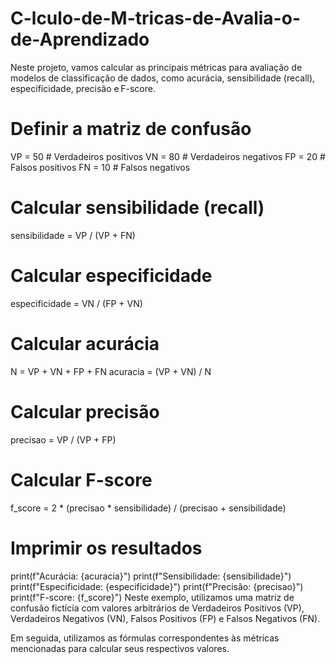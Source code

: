 # C-lculo-de-M-tricas-de-Avalia-o-de-Aprendizado
Neste projeto, vamos calcular as principais métricas para avaliação de modelos de classificação de dados, como acurácia, sensibilidade (recall), especificidade, precisão e F-score.
# Definir a matriz de confusão
VP = 50  # Verdadeiros positivos
VN = 80  # Verdadeiros negativos
FP = 20  # Falsos positivos
FN = 10  # Falsos negativos

# Calcular sensibilidade (recall)
sensibilidade = VP / (VP + FN)

# Calcular especificidade
especificidade = VN / (FP + VN)

# Calcular acurácia
N = VP + VN + FP + FN
acuracia = (VP + VN) / N

# Calcular precisão
precisao = VP / (VP + FP)

# Calcular F-score
f_score = 2 * (precisao * sensibilidade) / (precisao + sensibilidade)

# Imprimir os resultados
print(f"Acurácia: {acuracia}")
print(f"Sensibilidade: {sensibilidade}")
print(f"Especificidade: {especificidade}")
print(f"Precisão: {precisao}")
print(f"F-score: {f_score}")
Neste exemplo, utilizamos uma matriz de confusão fictícia com valores arbitrários de Verdadeiros Positivos (VP), Verdadeiros Negativos (VN), Falsos Positivos (FP) e Falsos Negativos (FN).

Em seguida, utilizamos as fórmulas correspondentes às métricas mencionadas para calcular seus respectivos valores.
